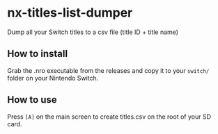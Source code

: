 # nx-titles-list-dumper
Dump all your Switch titles to a csv file (title ID + title name)

## How to install
Grab the .nro executable from the releases and copy it to your `switch/` folder on your Nintendo Switch.

## How to use
Press `[A]` on the main screen to create titles.csv on the root of your SD card.